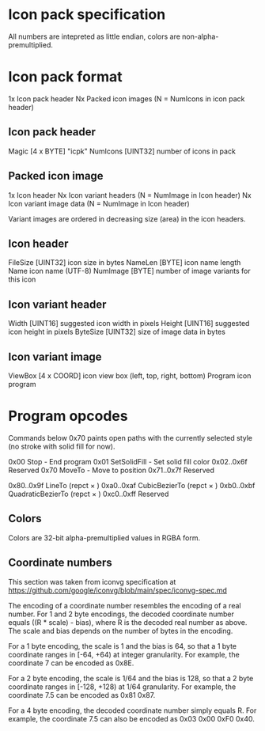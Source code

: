 
Icon pack specification
=======================

All numbers are intepreted as little endian,
colors are non-alpha-premultiplied.

Icon pack format
================

1x Icon pack header
Nx Packed icon images (N = NumIcons in icon pack header)

Icon pack header
----------------

Magic [4 x BYTE] "icpk"
NumIcons [UINT32] number of icons in pack

Packed icon image
-----------------

1x Icon header
Nx Icon variant headers (N = NumImage in Icon header)
Nx Icon variant image data (N = NumImage in Icon header)

Variant images are ordered in decreasing size (area) in the icon headers.

Icon header
-----------

FileSize [UINT32] icon size in bytes
NameLen  [BYTE]   icon name length
Name              icon name (UTF-8)
NumImage [BYTE]   number of image variants for this icon

Icon variant header
-------------------

Width    [UINT16] suggested icon width in pixels
Height   [UINT16] suggested icon height in pixels
ByteSize [UINT32] size of image data in bytes

Icon variant image
------------------

ViewBox  [4 x COORD] icon view box (left, top, right, bottom)
Program              icon program

Program opcodes
===============

Commands below 0x70 paints open paths with the
currently selected style (no stroke with solid fill for now).

0x00       Stop - End program
0x01       SetSolidFill <color> - Set solid fill color
0x02..0x6f Reserved
0x70       MoveTo <x> <y> - Move to position
0x71..0x7f Reserved

0x80..0x9f LineTo <repct> (repct × <x> <y>)
0xa0..0xaf CubicBezierTo <repct> (repct × <x1> <y1> <x2> <y2> <x3> <y3>)
0xb0..0xbf QuadraticBezierTo <repct> (repct × <x1> <y1> <x2> <y2>)
0xc0..0xff Reserved

Colors
------

Colors are 32-bit alpha-premultiplied values in RGBA form.

Coordinate numbers
------------------

This section was taken from iconvg specification at https://github.com/google/iconvg/blob/main/spec/iconvg-spec.md

The encoding of a coordinate number resembles the encoding of a real number. For 1 and 2 byte encodings, the decoded coordinate number equals ((R * scale) - bias), where R is the decoded real number as above. The scale and bias depends on the number of bytes in the encoding.

For a 1 byte encoding, the scale is 1 and the bias is 64, so that a 1 byte coordinate ranges in [-64, +64) at integer granularity. For example, the coordinate 7 can be encoded as 0x8E.

For a 2 byte encoding, the scale is 1/64 and the bias is 128, so that a 2 byte coordinate ranges in [-128, +128) at 1/64 granularity. For example, the coordinate 7.5 can be encoded as 0x81 0x87.

For a 4 byte encoding, the decoded coordinate number simply equals R. For example, the coordinate 7.5 can also be encoded as 0x03 0x00 0xF0 0x40.
